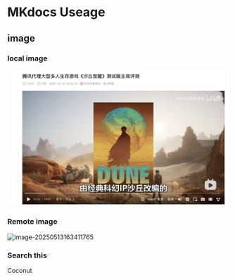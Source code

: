 # MKdocs Useage

## image

### local image

![image-20250513163321533](assets/image-20250513163321533.png)

### Remote image

![image-20250513163411765](https://i.imgur.com/MDz72Wm.png)

### Search this 

Coconut
